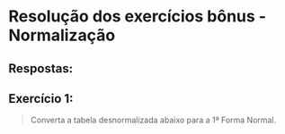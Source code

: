 # Resolução dos exercícios bônus - Normalização

## Respostas:

## Exercício 1:
> Converta a tabela desnormalizada abaixo para a 1ª Forma Normal.